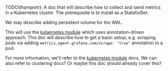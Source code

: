 TODO(thampiotr): A doc that will describe how to collect and send metrics in a Kubernetes cluster.
The prerequisite is to install as a StatefulSet.

We may describe adding persistent volume for the WAL.

This will use the [kubernetes module](https://github.com/grafana/agent-modules/tree/main/modules/kubernetes)
which uses annotation-driven approach. This doc will describe how to get a 
basic setup, e.g. scraping pods via adding `metrics.agent.grafana.com/scrape: "true"` annotation to a pod.

For more information, we'll refer to the [kubernetes module](https://github.com/grafana/agent-modules/tree/main/modules/kubernetes) docs.
We can also refer to clustering docs? Or maybe this doc should already cover this?